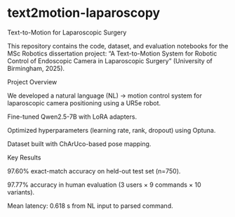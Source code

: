 # text2motion-laparoscopy
Text-to-Motion for Laparoscopic Surgery

This repository contains the code, dataset, and evaluation notebooks for the MSc Robotics dissertation project:
“A Text-to-Motion System for Robotic Control of Endoscopic Camera in Laparoscopic Surgery” (University of Birmingham, 2025).

Project Overview

We developed a natural language (NL) → motion control system for laparoscopic camera positioning using a UR5e robot.

Fine-tuned Qwen2.5-7B with LoRA adapters.

Optimized hyperparameters (learning rate, rank, dropout) using Optuna.

Dataset built with ChArUco-based pose mapping.


Key Results

97.60% exact-match accuracy on held-out test set (n=750).

97.77% accuracy in human evaluation (3 users × 9 commands × 10 variants).

Mean latency: 0.618 s from NL input to parsed command.
